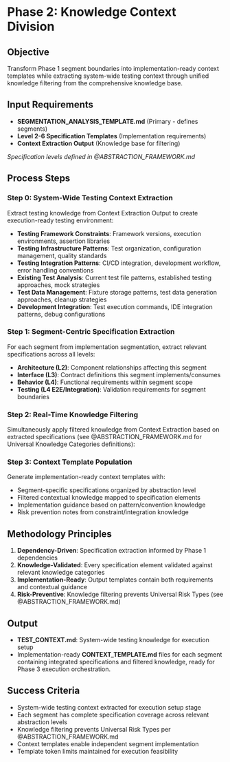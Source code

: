 # Phase 2: Knowledge Context Division

## Objective
Transform Phase 1 segment boundaries into implementation-ready context templates while extracting system-wide testing context through unified knowledge filtering from the comprehensive knowledge base.

## Input Requirements
- **SEGMENTATION_ANALYSIS_TEMPLATE.md** (Primary - defines segments)
- **Level 2-6 Specification Templates** (Implementation requirements)
- **Context Extraction Output** (Knowledge base for filtering)

*Specification levels defined in @ABSTRACTION_FRAMEWORK.md*

## Process Steps

### Step 0: System-Wide Testing Context Extraction
Extract testing knowledge from Context Extraction Output to create execution-ready testing environment:
- **Testing Framework Constraints**: Framework versions, execution environments, assertion libraries
- **Testing Infrastructure Patterns**: Test organization, configuration management, quality standards
- **Testing Integration Patterns**: CI/CD integration, development workflow, error handling conventions
- **Existing Test Analysis**: Current test file patterns, established testing approaches, mock strategies
- **Test Data Management**: Fixture storage patterns, test data generation approaches, cleanup strategies
- **Development Integration**: Test execution commands, IDE integration patterns, debug configurations

### Step 1: Segment-Centric Specification Extraction
For each segment from implementation segmentation, extract relevant specifications across all levels:
- **Architecture (L2)**: Component relationships affecting this segment
- **Interface (L3)**: Contract definitions this segment implements/consumes  
- **Behavior (L4)**: Functional requirements within segment scope
- **Testing (L4 E2E/Integration)**: Validation requirements for segment boundaries

### Step 2: Real-Time Knowledge Filtering
Simultaneously apply filtered knowledge from Context Extraction based on extracted specifications (see @ABSTRACTION_FRAMEWORK.md for Universal Knowledge Categories definitions):

### Step 3: Context Template Population
Generate implementation-ready context templates with:
- Segment-specific specifications organized by abstraction level
- Filtered contextual knowledge mapped to specification elements
- Implementation guidance based on pattern/convention knowledge
- Risk prevention notes from constraint/integration knowledge

## Methodology Principles
1. **Dependency-Driven**: Specification extraction informed by Phase 1 dependencies
2. **Knowledge-Validated**: Every specification element validated against relevant knowledge categories
3. **Implementation-Ready**: Output templates contain both requirements and contextual guidance
4. **Risk-Preventive**: Knowledge filtering prevents Universal Risk Types (see @ABSTRACTION_FRAMEWORK.md)

## Output
- **TEST_CONTEXT.md**: System-wide testing knowledge for execution setup
- Implementation-ready **CONTEXT_TEMPLATE.md** files for each segment containing integrated specifications and filtered knowledge, ready for Phase 3 execution orchestration.

## Success Criteria
- System-wide testing context extracted for execution setup stage
- Each segment has complete specification coverage across relevant abstraction levels
- Knowledge filtering prevents Universal Risk Types per @ABSTRACTION_FRAMEWORK.md
- Context templates enable independent segment implementation
- Template token limits maintained for execution feasibility